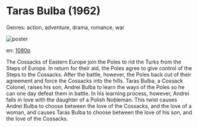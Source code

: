 # Taras Bulba (1962)

Genres: action, adventure, drama, romance, war

![poster](http://image.tmdb.org/t/p/w500/xBRooO7lReYcLQucjkOHBiZzm5v.jpg)

en:
  [1080p](magnet:?xt=urn:btih:13364302FEB8C02A0B10E418E6115FDF284F543E&tr=udp://glotorrents.pw:6969/announce&tr=udp://tracker.opentrackr.org:1337/announce&tr=udp://torrent.gresille.org:80/announce&tr=udp://tracker.openbittorrent.com:80&tr=udp://tracker.coppersurfer.tk:6969&tr=udp://tracker.leechers-paradise.org:6969&tr=udp://p4p.arenabg.ch:1337&tr=udp://tracker.internetwarriors.net:1337)
  


The Cossacks of Eastern Europe join the Poles to rid the Turks from the Steps of Europe. In return for their aid, the Poles agree to give control of the Steps to the Cossacks. After the battle, however, the Poles back out of their agreement and force the Cossacks into the hills. Taras Bulba, a Cossack Colonel, raises his son, Andrei Bulba to learn the ways of the Poles so he can one day defeat them in battle. In his learning process, however, Andrei falls in love with the daughter of a Polish Nobleman. This twist causes Andrei Bulba to choose between the love of the Cossacks, and the love of a woman, and causes Taras Bulba to choose between the love of his son, and the love of the Cossacks.